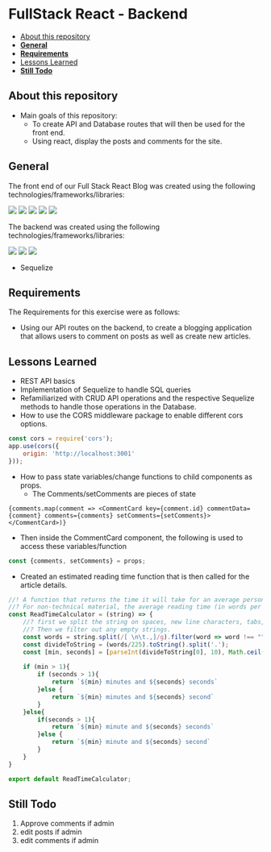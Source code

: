 # FullStack React - Backend <!-- omit in toc -->

- [About this repository](#about-this-repository)
- [**General**](#general)
- [**Requirements**](#requirements)
- [Lessons Learned](#lessons-learned)
- [**Still Todo**](#still-todo)
  
## About this repository
* Main goals of this repository:
  * To create API and Database routes that will then be used for the front end.
  * Using react, display the posts and comments for the site.

## **General**
The front end of our Full Stack React Blog was created using the following technologies/frameworks/libraries:

<img src="https://img.shields.io/badge/react%20-%2320232a.svg?&style=for-the-badge&logo=react&logoColor=%2361DAFB"/>
<img src="https://img.shields.io/badge/bootstrap%20-%23563D7C.svg?&style=for-the-badge&logo=bootstrap&logoColor=white"/>
<img src="https://img.shields.io/badge/javascript%20-%23323330.svg?&style=for-the-badge&logo=javascript&logoColor=%23F7DF1E"/>
<img src="https://img.shields.io/badge/html5%20-%23E34F26.svg?&style=for-the-badge&logo=html5&logoColor=white"/>
<img src="https://img.shields.io/badge/css3%20-%231572B6.svg?&style=for-the-badge&logo=css3&logoColor=white"/>

The backend was created using the following technologies/frameworks/libraries:

<img src="https://img.shields.io/badge/node.js%20-%2343853D.svg?&style=for-the-badge&logo=node.js&logoColor=white"/>
<img src="https://img.shields.io/badge/express.js%20-%23404d59.svg?&style=for-the-badge"/>
<img src ="https://img.shields.io/badge/postgres-%23316192.svg?&style=for-the-badge&logo=postgresql&logoColor=white"/>

* Sequelize

## **Requirements**
The Requirements for this exercise were as follows: 
* Using our API routes on the backend, to create a blogging application that allows users to comment on posts as well as create new articles.

## Lessons Learned
* REST API basics
* Implementation of Sequelize to handle SQL queries
* Refamiliarized with CRUD API operations and the respective Sequelize methods to handle those operations in the Database.
* How to use the CORS middleware package to enable different cors options. 
```JavaScript
const cors = require('cors');
app.use(cors({
    origin: 'http://localhost:3001'
}));
```
* How to pass state variables/change functions to child components as props.
  * The Comments/setComments are pieces of state
```JSX
{comments.map(comment => <CommentCard key={comment.id} commentData={comment} comments={comments} setComments={setComments}></CommentCard>)}
```
  * Then inside the CommentCard component, the following is used to access these variables/function 
```JavaScript
const {comments, setComments} = props;
```
* Created an estimated reading time function that is then called for the article details.
```JavaScript
//! A function that returns the time it will take for an average person to read the content
//? For non-technical material, the average reading time (in words per minute) is 200 to 250.
const ReadTimeCalculator = (string) => {
    //? first we split the string on spaces, new line characters, tabs, periods, and commas
    //? Then we filter out any empty strings.
    const words = string.split(/[ \n\t.,]/g).filter(word => word !== "").length;
    const divideToString = (words/225).toString().split('.');
    const [min, seconds] = [parseInt(divideToString[0], 10), Math.ceil(("0." + divideToString[1]) * 60)];
    
    if (min > 1){
        if (seconds > 1){
            return `${min} minutes and ${seconds} seconds`
        }else {
            return `${min} minutes and ${seconds} second`
        }
    }else{
        if(seconds > 1){
            return `${min} minute and ${seconds} seconds`
        }else {
            return `${min} minute and ${seconds} second`
        }
    }
}

export default ReadTimeCalculator;
```

## **Still Todo**
1. Approve comments if admin
2. edit posts if admin
3. edit comments if admin